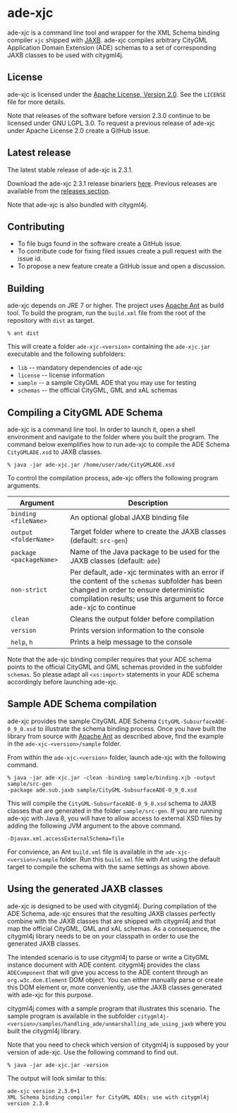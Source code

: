 ade-xjc
=======

ade-xjc is a command line tool and wrapper for the XML Schema binding compiler `xjc` shipped with [JAXB](https://jaxb.java.net/). ade-xjc compiles arbitrary CityGML Application Domain Extension (ADE) schemas to a set of corresponding JAXB classes to be used with citygml4j. 

License
-------
ade-xjc is licensed under the [Apache License, Version 2.0](http://www.apache.org/licenses/LICENSE-2.0). See the `LICENSE` file for more details.

Note that releases of the software before version 2.3.0 continue to be licensed under GNU LGPL 3.0. To request a previous release of ade-xjc under Apache License 2.0 create a GitHub issue.

Latest release
--------------
The latest stable release of ade-xjc is 2.3.1.

Download the ade-xjc 2.3.1 release binariers [here](https://github.com/citygml4j/ade-xjc/releases/download/v2.3.1/ade-xjc-2.3.1.zip). Previous releases are available from the [releases section](https://github.com/citygml4j/ade-xjc/releases).

Note that ade-xjc is also bundled with citygml4j.

Contributing
------------
* To file bugs found in the software create a GitHub issue.
* To contribute code for fixing filed issues create a pull request with the issue id.
* To propose a new feature create a GitHub issue and open a discussion.

Building
--------
ade-xjc depends on JRE 7 or higher. The project uses [Apache Ant](http://ant.apache.org/) as build tool. To build the program, run the `build.xml` file from the root of the repository with `dist` as target. 

    % ant dist

This will create a folder `ade-xjc-<version>` containing the `ade-xjc.jar` executable and the following subfolders:
* `lib` -- mandatory dependencies of ade-xjc
* `license` -- license information
* `sample` -- a sample CityGML ADE that you may use for testing
* `schemas` -- the official CityGML, GML and xAL schemas

Compiling a CityGML ADE Schema
------------------------------
ade-xjc is a command line tool. In order to launch it, open a shell environment and navigate to the folder where you built the program. The command below exemplifies how to run ade-xjc to compile the ADE Schema `CityGMLADE.xsd` to JAXB classes.

    % java -jar ade-xjc.jar /home/user/ade/CityGMLADE.xsd

To control the compilation process, ade-xjc offers the following program arguments.

|Argument | Description
|------|----------
|`binding <fileName>` | An optional global JAXB binding file
|`output <folderName>` | Target folder where to create the JAXB classes (default: `src-gen`)
|`package <packageName>` | Name of the Java package to be used for the JAXB classes (default: `ade`)
|`non-strict` | Per default, ade-xjc terminates with an error if the content of the `schemas` subfolder has been changed in order to ensure deterministic compilation results; use this argument to force ade-xjc to continue
|`clean` | Cleans the output folder before compilation
|`version` | Prints version information to the console
|`help`, `h` | Prints a help message to the console

Note that the ade-xjc binding compiler requires that your ADE schema points to the official CityGML and GML schemas provided in the subfolder `schemas`. So please adapt all `<xs:import>` statements in your ADE schema accordingly before launching ade-xjc.

Sample ADE Schema compilation
-----------------------------
ade-xjc provides the sample CityGML ADE Schema `CityGML-SubsurfaceADE-0_9_0.xsd` to illustrate the schema binding process. Once you have built the library from source with [Apache Ant](http://ant.apache.org/) as described above, find the example in the `ade-xjc-<version>/sample` folder.

From within the `ade-xjc-<version>` folder, launch ade-xjc with the following command.

    % java -jar ade-xjc.jar -clean -binding sample/binding.xjb -output sample/src-gen 
    -package ade.sub.jaxb sample/CityGML-SubsurfaceADE-0_9_0.xsd

This will compile the `CityGML-SubsurfaceADE-0_9_0.xsd` schema to JAXB classes that are generated in the folder `sample/src-gen`. If you are running ade-xjc with Java 8, you will have to allow access to external XSD files by adding the following JVM argument to the above command.

    -Djavax.xml.accessExternalSchema=file

For convience, an Ant `build.xml` file is available in the `ade-xjc-<version>/sample` folder. Run this `build.xml` file with Ant using the default target to compile the schema with the same settings as shown above. 

Using the generated JAXB classes
--------------------------------
ade-xjc is designed to be used with citygml4j. During compilation of the ADE Schema, ade-xjc ensures that the resulting JAXB classes perfectly combine with the JAXB classes that are shipped with citygml4j and that map the official CityGML, GML and xAL schemas. As a consequence, the citygml4j library needs to be on your classpath in order to use the generated JAXB classes.

The intended scenario is to use citygml4j to parse or write a CityGML instance document with ADE content. citygml4j provides the class `ADEComponent` that will give you access to the ADE content through an `org.w3c.dom.Element` DOM object. You can either manually parse or create this DOM element or, more conveniently, use the JAXB classes generated with ade-xjc for this purpose. 

citygml4j comes with a sample program that illustrates this scenario. The sample program is available in the subfolder `citygml4j-<version>/samples/handling_ade/unmarshalling_ade_using_jaxb` where you built the citygml4j library.

Note that you need to check which version of citygml4j is supposed by your version of ade-xjc. Use the following command to find out.

    % java -jar ade-xjc.jar -version

The output will look similar to this:

    ade-xjc version 2.3.0+1
    XML Schema binding compiler for CityGML ADEs; use with citygml4j version 2.3.0
